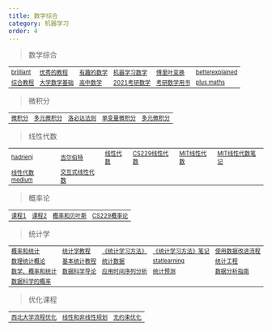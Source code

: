 ```yaml
---
title: 数学综合
category: 机器学习
order: 4
---
```


> 数学综合
<table width="1033" style="font-size: 0.8em;">
	<tbody>
		<tr>
			<td>
				<a href="https://brilliant.org/" target="_blank">brilliant</a>
			</td>
			<td>
				<a href="https://www.mathdoubts.com/" target="_blank">优秀的教程</a>
			</td>
			<td>
				<a href="https://www.mathsisfun.com/index.htm" target="_blank">有趣的数学</a>
			</td>
			<td>
				<a href="https://mml-book.github.io/" target="_blank">机器学习数学</a>
			</td>
			<td>
				<a href="https://www.thefouriertransform.com/" target="_blank">傅里叶变换</a>
			</td>
			<td>
				<a href="https://betterexplained.com/" target="_blank">betterexplained</a>
			</td>
		</tr>
		<tr>
			<td>
				<a href="https://byjus.com/maths/" target="_blank">综合教程</a>
			</td>
			<td>
				<a href="http://www.ai-start.com/dl2017/html/math.html" target="_blank">大学数学基础</a>
			</td>
			<td>
				<a href="https://www.yixuela.com/books/gshuxue/" target="_blank">高中数学</a>
			</td>
			<td>
				<a href="https://wenku.baidu.com/view/ac389ad5cdc789eb172ded630b1c59eef9c79a66.html" target="_blank">2021考研数学</a>
			</td>
			<td>
				<a href="https://zhuanlan.zhihu.com/p/266395749?ivk_sa=1024320u" target="_blank">考研数学用书</a>
			</td>
			<td>
				<a href="https://plus.maths.org/" target="_blank">plus maths</a>
			</td>
		</tr>
	</tbody>
</table>

> 微积分
<table width="1033" style="font-size: 0.8em;">
	<tbody>
		<tr>
			<td>
				<a href="https://arxiv.org/pdf/1802.01528.pdf" target="_blank">微积分</a>
			</td>
			<td>
				<a href="https://ocw.mit.edu/courses/18-02sc-multivariable-calculus-fall-2010/" target="_blank">多元微积分</a>
			</td>
			<td>
				<a href="https://baijiahao.baidu.com/s?id=1726694249372459026&wfr=spider&for=pc" target="_blank">洛必达法则</a>
			</td>
			<td>
				<a href="https://ocw.mit.edu/courses/mathematics/18-01sc-single-variable-calculus-fall-2010/" target="_blank">单变量微积分</a>
			</td>
			<td>
				<a href="https://www.coursera.org/learn/multivariate-calculus-machine-learning" target="_blank">多元微积分</a>
			</td>
		</tr>
	</tbody>
</table>

> 线性代数
<table width="1033" style="font-size: 0.8em;">
	<tbody>
		<tr>
			<td>
				<a href="https://hadrienj.github.io/" target="_blank">hadrienj</a>
			</td>
			<td>
				<a href="https://ocw.mit.edu/courses/18-06-linear-algebra-spring-2010" target="_blank">吉尔伯特</a>
			</td>
			<td>
				<a href="https://www.deeplearningbook.org/contents/linear_algebra.html" target="_blank">线性代数</a>
			</td>
			<td>
				<a href="http://www.ai-start.com/CS229/1.CS229-LinearAlgebra.html" target="_blank">CS229线性代数</a>
			</td>
			<td>
				<a href="https://open.163.com/newview/movie/courseintro?newurl=%2Fspecial%2Fopencourse%2Fdaishu.html" target="_blank">MIT线性代数</a>
			</td>
			<td>
				<a href="https://github.com/ML-NLPChina/MIT-Linear-Algebra-Notes" target="_blank">MIT线性代数笔记</a>
			</td>
		</tr>
		<tr>
			<td>
				<a href="https://medium.com/linear-algebra" target="_blank">线性代数medium</a>
			</td>
			<td>
				<a href="https://textbooks.math.gatech.edu/ila/index.html" target="_blank">交互式线性代数</a>
			</td>
		</tr>
	</tbody>
</table>

> 概率论
<table width="1033" style="font-size: 0.8em;">
	<tbody>
		<tr>
			<td>
				<a href="https://www.probabilitycourse.com/" target="_blank">课程1</a>
			</td>
			<td>
				<a href="https://www.deeplearningbook.org/contents/prob.html" target="_blank">课程2</a>
			</td>
			<td>
				<a href="https://bayesball.github.io/BOOK/probability-a-measurement-of-uncertainty.html" target="_blank">概率和贝叶斯</a>
			</td>
			<td>
				<a href="http://www.ai-start.com/CS229/2.CS229-Prob.html" target="_blank">CS229概率论</a>
			</td>
		</tr>
	</tbody>
</table>

> 统计学
<table width="1033" style="font-size: 0.8em;">
	<tbody>
        <tr>
			<td>
				<a href="https://mathworld.wolfram.com/topics/ProbabilityandStatistics.html" target="_blank">概率和统计</a>
			</td>
			<td>
				<a href="https://online.stat.psu.edu/statprogram/" target="_blank">统计学教程</a>
			</td>
			<td>
				<a href="https://mp.weixin.qq.com/s/71w0IN3gAYWxrKVM_lcYrQ" target="_blank">《统计学习方法》</a>
			</td>
			<td>
				<a href="https://github.com/fengdu78/lihang" target="_blank">《统计学习方法》笔记</a>
			</td>
			<td>
				<a href="https://learnche.org/pid/contents#" target="_blank">使用数据改进流程</a>
			</td>
		</tr>
        <tr>
			<td>
				<a href="https://online.stat.psu.edu/stat415/section/6" target="_blank">数理统计概论</a>
			</td>
			<td>
				<a href="https://www.statology.org/tutorials/" target="_blank">基本统计教程</a>
			</td>
			<td>
				<a href="https://www.scribbr.com/statistics/confidence-interval/" target="_blank">统计数据</a>
			</td>
			<td>
				<a href="https://www.statlearning.com/" target="_blank">statlearning</a>
			</td>
			<td>
				<a href="https://www.itl.nist.gov/div898/handbook/index.htm" target="_blank">统计工程</a>
			</td>
		</tr>
        <tr>
			<td>
				<a href="https://dk81.github.io/dkmathstats_site/mathstats_pages.html" target="_blank">数学、概率和统计</a>
			</td>
			<td>
				<a href="https://www.saedsayad.com/" target="_blank">数据科学导论</a>
			</td>
			<td>
				<a href="https://online.stat.psu.edu/stat510/lesson/1/1.1" target="_blank">应用时间序列分析</a>
			</td>
			<td>
				<a href="https://people.duke.edu/~rnau/411home.htm" target="_blank">统计预测</a>
			</td>
			<td>
				<a href="https://bookdown.org/mike/data_analysis/" target="_blank">数据分析指南</a>
			</td>
		</tr>
        <tr>
			<td>
				<a href="http://prob140.org/textbook/content/README.html" target="_blank">数据科学的概率</a>
			</td>
		</tr>
	</tbody>
</table>

> 优化课程
<table width="1033" style="font-size: 0.8em;">
	<tbody>
		<tr>
			<td>
				<a href="https://optimization.mccormick.northwestern.edu/index.php/Main_Page" target="_blank">西北大学流程优化</a>
			</td>
			<td>
				<a href="https://faculty.math.illinois.edu/~mlavrov/" target="_blank">线性和非线性规划</a>
			</td>
			<td>
				<a href="https://neos-guide.org/content/unconstrained-optimization" target="_blank">无约束优化</a>
			</td>
		</tr>
	</tbody>
</table>

